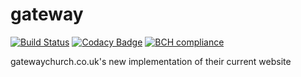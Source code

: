 # gateway
[![Build Status](https://travis-ci.org/gerbilsinspace/gateway.svg?branch=master)](https://travis-ci.org/gerbilsinspace/gateway)
[![Codacy Badge](https://api.codacy.com/project/badge/Grade/9af805e859dd4c548e56a3b607f99dd4)](https://app.codacy.com/app/gerbilsinspace/gateway?utm_source=github.com&utm_medium=referral&utm_content=gerbilsinspace/gateway&utm_campaign=Badge_Grade_Dashboard)
[![BCH compliance](https://bettercodehub.com/edge/badge/gerbilsinspace/gateway?branch=master)](https://bettercodehub.com/)

gatewaychurch.co.uk's new implementation of their current website
